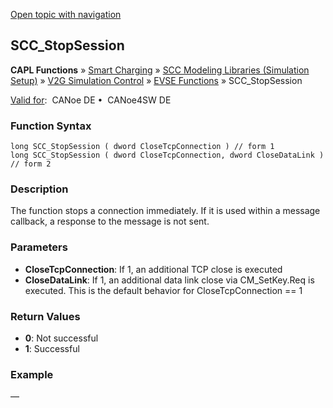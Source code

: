 [Open topic with navigation](../../../../../CANoeDEFamily.htm#Topics/CAPLFunctions/SmartCharging/Functions/CAPLfunctionSCCStopSession.md)

## SCC_StopSession

**CAPL Functions** » [Smart Charging](../CAPLFunctionsSmartChargingOverview.md) » [SCC Modeling Libraries (Simulation Setup)](../CAPLFunctionsSmartChargingOverview.md#BMNodeayerDLL) » [V2G Simulation Control](../CAPLFunctionsSmartChargingOverview.md#V2GSimControl) » [EVSE Functions](../CAPLFunctionsSmartChargingOverview.md#V2GSimControlEVSE) » SCC_StopSession

[Valid for](../../../Shared/FeatureAvailability.md):  CANoe DE •  CANoe4SW DE

### Function Syntax

```plaintext
long SCC_StopSession ( dword CloseTcpConnection ) // form 1
long SCC_StopSession ( dword CloseTcpConnection, dword CloseDataLink ) // form 2
```

### Description

The function stops a connection immediately. If it is used within a message callback, a response to the message is not sent.

### Parameters

- **CloseTcpConnection**: If 1, an additional TCP close is executed
- **CloseDataLink**: If 1, an additional data link close via CM_SetKey.Req is executed. This is the default behavior for CloseTcpConnection == 1

### Return Values

- **0**: Not successful
- **1**: Successful

### Example

—
